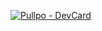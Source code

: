 [![Pullpo - DevCard](https://devcard.pullpo.io/api?user_id=cogfjl862oas738bdd60&team_id=cogfkj062oas738bdfu0&custom_title=not%20%40%20notscripter&custom_subtitle=Developer&show_icons=true&disable_animations=false&title_color=&text_color=&icon_color=&ring_color=&bg_color=ffffff00&image_url=https%3A%2F%2Favatars.githubusercontent.com%2Fu%2F106903627%3Fv%3D4)](https://pullpo.io/products/devcard)
